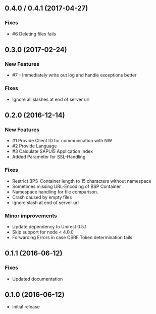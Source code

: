## 0.4.0 / 0.4.1 (2017-04-27)

### Fixes
- \#6 Deleting files fails


## 0.3.0 (2017-02-24)

### New Features
- \#7 - Immediately write out log and handle exceptions better

### Fixes
- Ignore all slashes at end of server url


## 0.2.0 (2016-12-14)

### New Features
- \#1 Provide Client ID for communication with NW 
- \#2 Provide Language
- \#3 Calculate SAPUI5 Application Index
- Added Parameter for SSL-Handling
 
### Fixes
- Restrict BPS-Container length to 15 characters without namespace
- Sometimes missing URL-Encoding of BSP Container
- Namespace handling for file comparison.
- Crash caused by empty files
- Ignore slash at end of server url

### Minor improvements
- Update dependency to Unirest 0.5.1
- Skip support for node < 4.0.0 
- Forwarding Errors in case CSRF Token determination fails


## 0.1.1 (2016-06-12)

### Fixes
- Updated documentation


## 0.1.0 (2016-06-12)

- Initial release
